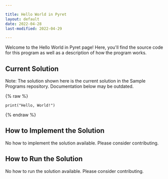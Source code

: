 ```yaml
---

title: Hello World in Pyret
layout: default
date: 2022-04-28
last-modified: 2022-04-29

---
```


Welcome to the Hello World in Pyret page! Here, you'll find the source code for this program as well as a description of how the program works.

## Current Solution

Note: The solution shown here is the current solution in the Sample Programs repository. Documentation below may be outdated.

{% raw %}

```Pyret
print("Hello, World!")

```

{% endraw %}

## How to Implement the Solution

No how to implement the solution available. Please consider contributing.

## How to Run the Solution

No how to run the solution available. Please consider contributing.